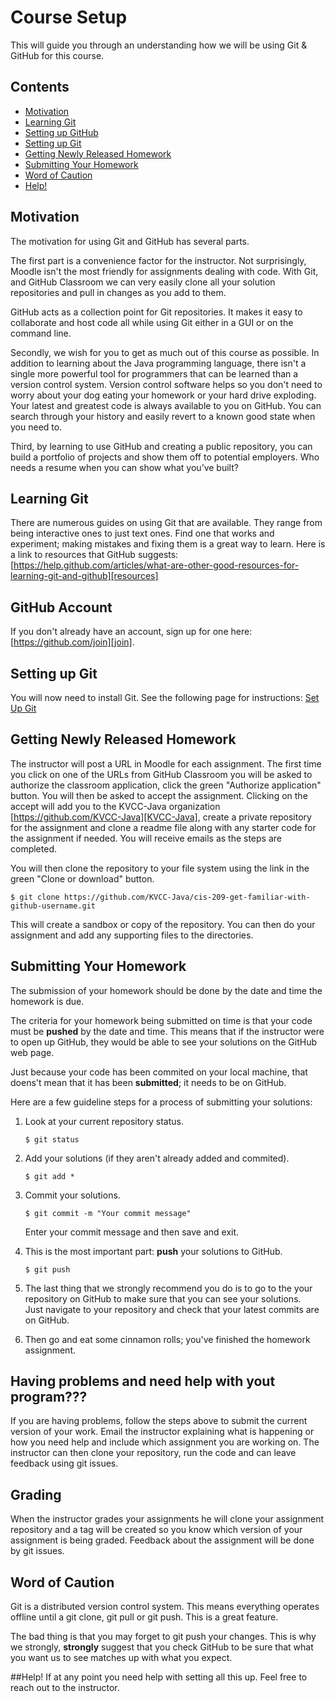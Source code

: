 Course Setup
============

This will guide you through an understanding how we will be using Git & GitHub for this course.

## Contents

- [Motivation](#motivation)
- [Learning Git](#learning-git)
- [Setting up GitHub](#setting-up-github)
- [Setting up Git](#setting-up-git)
- [Getting Newly Released Homework](#getting-newly-released-homework)
- [Submitting Your Homework](#submitting-your-homework)
- [Word of Caution](#word-of-caution)
- [Help!](#help)

## Motivation
The motivation for using Git and GitHub has several parts.

The first part is a convenience factor for the instructor. Not surprisingly, Moodle isn't the most friendly for assignments dealing with code. With Git, and GitHub Classroom we can very easily clone all your solution repositories and pull in changes as you add to them.

GitHub acts as a collection point for Git repositories. It makes it easy to collaborate and host code all while using Git either in a GUI or on the command line.

Secondly, we wish for you to get as much out of this course as possible. In addition to learning about the Java programming language, there isn't a single more powerful tool for programmers that can be learned than a version control system. Version control software helps so you don't need to worry about your dog eating your homework or your hard drive exploding. Your latest and greatest code is always available to you on GitHub. You can search through your history and easily revert to a known good state when you need to.

Third, by learning to use GitHub and creating a public repository, you can build a portfolio of projects and show them off to potential employers. Who needs a resume when you can show what you’ve built?

## Learning Git

There are numerous guides on using Git that are available. They range from being interactive ones to just text ones. Find one that works and experiment; making mistakes and fixing them is a great way to learn. Here is a link to resources that GitHub suggests:
[https://help.github.com/articles/what-are-other-good-resources-for-learning-git-and-github][resources]

## GitHub Account
If you don't already have an account, sign up for one here: [https://github.com/join][join].

## Setting up Git

You will now need to install Git. See the following page for instructions: [Set Up Git](https://help.github.com/articles/set-up-git/)

## Getting Newly Released Homework
The instructor will post a URL in Moodle for each assignment. The first time you click on one of the URLs from GitHub Classroom you will be asked to authorize the classroom application, click the green "Authorize application" button. You will then be asked to accept the assignment. Clicking on the accept will add you to the KVCC-Java organization [https://github.com/KVCC-Java][KVCC-Java], create a private repository for the assignment and clone a readme file along with any starter code for the assignment if needed. You will receive emails as the steps are completed.

You will then clone the repository to your file system using the link in the green "Clone or download" button.

    
    $ git clone https://github.com/KVCC-Java/cis-209-get-familiar-with-github-username.git
    
    
This will create a sandbox or copy of the repository. You can then do your assignment and add any supporting files to the directories.

## Submitting Your Homework

The submission of your homework should be done by the date and time the homework is due.

The criteria for your homework being submitted on time is that your code must be **pushed** by the date and time. This means that if the instructor were to open up GitHub, they would be able to see your solutions on the GitHub web page.

Just because your code has been commited on your local machine, that doens't mean that it has been **submitted**; it needs to be on GitHub.

Here are a few guideline steps for a process of submitting your solutions:

1. Look at your current repository status.

    ```
    $ git status
    ```

2. Add your solutions (if they aren't already added and commited).

    ```
    $ git add *
    ```

3. Commit your solutions.  

    ```
    $ git commit -m "Your commit message"
    ```

   Enter your commit message and then save and exit.  

4. This is the most important part: **push** your solutions to GitHub.  

    ```
    $ git push
    ```

5. The last thing that we strongly recommend you do is to go to the your repository on GitHub to make sure that you can see your solutions.  
   Just navigate to your repository and check that your latest commits are on GitHub.  

6. Then go and eat some cinnamon rolls; you've finished the homework assignment.

## Having problems and need help with yout program???
If you are having problems, follow the steps above to submit the current version of your work. Email the instructor explaining what is happening or how you need help and include which assignment you are working on. The instructor can then clone your repository, run the code and can leave feedback using git issues.

## Grading
When the instructor grades your assignments he will clone your assignment repository and a tag will be created so you know which version of your assignment is being graded. Feedback about the assignment will be done by git issues.

## Word of Caution

Git is a distributed version control system. This means everything operates offline until a git clone, git pull or git push. This is a great feature.

The bad thing is that you may forget to git push your changes. This is why we strongly, **strongly** suggest that you check GitHub to be sure that what you want us to see matches up with what you expect.

##Help!
If at any point you need help with setting all this up. Feel free to reach out to the instructor.

[join]: https://github.com/join
[resources]: https://help.github.com/articles/what-are-other-good-resources-for-learning-git-and-github
[KVCC-Java]: https://github.com/KVCC-Java
